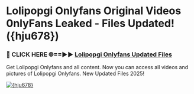 # Lolipopgi Onlyfans Original Videos 0nlyFans Leaked - Files Updated! ({hju678})

<h3>🔴 CLICK HERE 🌐==►► <a href="https://tinyurl.com/ms9xzufz" rel="nofollow">Lolipopgi Onlyfans Updated Files</a></h3>

Get Lolipopgi Onlyfans and all content. Now you can access all videos and pictures of Lolipopgi Onlyfans. New Updated Files 2025!

[![{hju678}](https://i.imgur.com/PQ7UWWw.gif)](https://tinyurl.com/ms9xzufz)